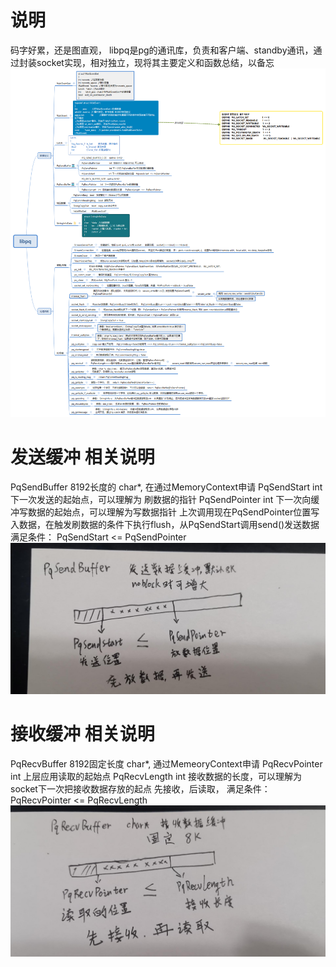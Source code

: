 # 说明
码字好累，还是图直观， libpq是pg的通讯库，负责和客户端、standby通讯，通过封装socket实现，相对独立，现将其主要定义和函数总结，以备忘
![](https://github.com/shines001/blog/blob/master/postgres/img/libpq.png)
    
     
# 发送缓冲 相关说明
PqSendBuffer   8192长度的 char*, 在通过MemoryContext申请
PqSendStart    int   下一次发送的起始点，可以理解为 刷数据的指针
PqSendPointer    int   下一次向缓冲写数据的起始点，可以理解为写数据指针
上次调用现在PqSendPointer位置写入数据，在触发刷数据的条件下执行flush，从PqSendStart调用send()发送数据
满足条件： PqSendStart  <= PqSendPointer
![](https://github.com/shines001/blog/blob/master/postgres/img/PqSendBuffer.jpg)
    
     
# 接收缓冲 相关说明
PqRecvBuffer     8192固定长度  char*, 通过MemeoryContext申请
PqRecvPointer    int 上层应用读取的起始点
PqRecvLength     int  接收数据的长度，可以理解为socket下一次把接收数据存放的起点
先接收，后读取， 满足条件： PqRecvPointer <= PqRecvLength
![](https://github.com/shines001/blog/blob/master/postgres/img/PqRecvBuffer.jpg)
